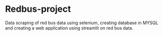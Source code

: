 # Redbus-project
Data scraping of red bus data using selenium, creating database in MYSQL and creating a web application using streamlit on red bus data.
